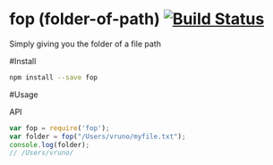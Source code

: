 # fop (folder-of-path) [![Build Status](https://travis-ci.org/Urucas/fop.svg)](https://travis-ci.org/Urucas/fop)
Simply giving you the folder of a file path 

#Install
```bash
npm install --save fop
```

#Usage

API
```javascript
var fop = require('fop');
var folder = fop("/Users/vruno/myfile.txt");
console.log(folder);
// /Users/vruno/
```

